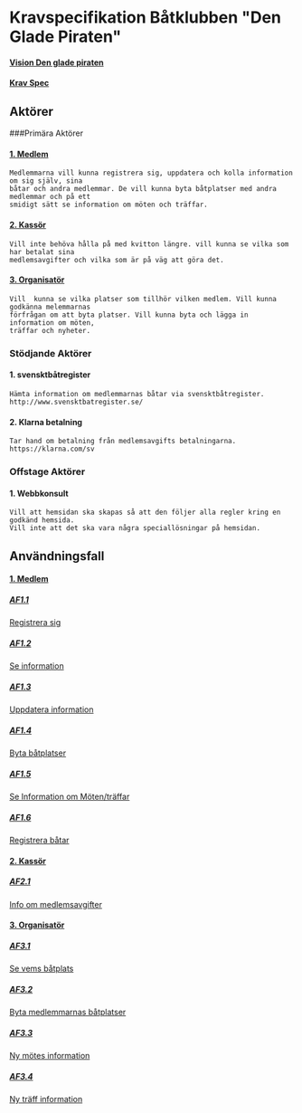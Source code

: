 # Kravspecifikation Båtklubben "Den Glade Piraten"
#### <a href="../Uppgift-2/L02-Vision.md">Vision Den glade piraten</a>
#### <a href="https://docs.google.com/spreadsheet/ccc?key=0AjoEOygcqU4vdHRlTVl4dG8wVzVEdFZJUWR5cWp0d3c#gid=0">Krav Spec</a>
## Aktörer
###Primära Aktörer
#### <a href="#Medlem2" name="Medlem1">1. Medlem</a>
    Medlemmarna vill kunna registrera sig, uppdatera och kolla information om sig själv, sina 
    båtar och andra medlemmar. De vill kunna byta båtplatser med andra medlemmar och på ett 
    smidigt sätt se information om möten och träffar.
#### <a href="#Kassör2" name="Kassör1">2. Kassör</a>
    Vill inte behöva hålla på med kvitton längre. vill kunna se vilka som har betalat sina 
    medlemsavgifter och vilka som är på väg att göra det.
#### <a href="#Organisatör2" name="Organisatör1">3. Organisatör</a>
    Vill  kunna se vilka platser som tillhör vilken medlem. Vill kunna godkänna melemmarnas
    förfrågan om att byta platser. Vill kunna byta och lägga in information om möten,
    träffar och nyheter.
### Stödjande Aktörer
#### 1. svensktbåtregister
    Hämta information om medlemmarnas båtar via svensktbåtregister. 
    http://www.svensktbatregister.se/
#### 2. Klarna betalning
    Tar hand om betalning från medlemsavgifts betalningarna.
    https://klarna.com/sv
### Offstage Aktörer
#### 1. Webbkonsult
    Vill att hemsidan ska skapas så att den följer alla regler kring en godkänd hemsida.
    Vill inte att det ska vara några speciallösningar på hemsidan. 
## Användningsfall
#### <a href="#Medlem1" name="Medlem2">1. Medlem</a>
##### <a href="Use_case/AF1.1_Registrera_sig.md">AF1.1</a> 
<a href="Use_case/AF1.1_Registrera_sig.md">Registrera sig</a>
##### <a href="Use_case/AF1.2_Se_Information.md">AF1.2</a> 
<a href="Use_case/AF1.2_Se_Information.md">Se information</a>
##### <a href="Use_case/AF1.3_Uppdatera_information.md">AF1.3</a> 
<a href="Use_case/AF1.3_Uppdatera_information.md">Uppdatera information</a>
##### <a href="Use_case/AF1.4_Byta_Batplatser.md">AF1.4</a> 
<a href="Use_case/AF1.4_Byta_Batplatser.md">Byta båtplatser</a>
##### <a href="Use_case/AF1.5_Se_information_om.md">AF1.5</a> 
<a href="Use_case/AF1.5_Se_information_om.md">Se Information om Möten/träffar</a>
##### <a href="Use_case/AF1.6_Registrera_Batar.md">AF1.6</a> 
<a href="Use_case/AF1.6_Registrera_Batar.md">Registrera båtar</a>
#### <a href="#Kassör1" name="Kassör2">2. Kassör</a>
##### <a href="Use_case/AF2.1_Info_om_medlemsavgifter.md">AF2.1</a> 
<a href="Use_case/AF2.1_Info_om_medlemsavgifter.md">Info om medlemsavgifter</a>
#### <a href="#Organisatör1" name="Organisatör2">3. Organisatör</a>
##### <a href="Use_case/AF3.1_Se_vems_batplats.md">AF3.1</a> 
<a href="Use_case/AF3.1_Se_vems_batplats.md">Se vems båtplats</a>
##### <a href="Use_case/AF3.2_Byta_medl_batplatser.md">AF3.2</a> 
<a href="Use_case/AF3.2_Byta_medl_batplatser.md">Byta medlemmarnas båtplatser</a>
##### <a href="Use_case/AF3.3_Ny_motes_info.md">AF3.3</a> 
<a href="Use_case/AF3.3_Ny_motes_info.md">Ny mötes information</a>
##### <a href="Use_case/AF3.4_Ny_traff_info.md">AF3.4</a> 
<a href="Use_case/AF3.4_Ny_traff_info.md">Ny träff information</a>